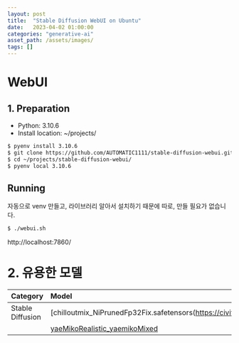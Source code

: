 ```yaml
---
layout: post
title:  "Stable Diffusion WebUI on Ubuntu"
date:   2023-04-02 01:00:00
categories: "generative-ai"
asset_path: /assets/images/
tags: []
---
```


# WebUI

## 1. Preparation

 - Python: 3.10.6
 - Install location: ~/projects/

```bash
$ pyenv install 3.10.6
$ git clone https://github.com/AUTOMATIC1111/stable-diffusion-webui.git
$ cd ~/projects/stable-diffusion-webui/
$ pyenv local 3.10.6
```

## Running 

자동으로 venv 만들고, 라이브러리 알아서 설치하기 때문에 따로, 만들 필요가 없습니다. 

```bash
$ ./webui.sh
```

http://localhost:7860/


# 2. 유용한 모델

| Category         | Model                                                                                                                                               | Description |
|:-----------------|:----------------------------------------------------------------------------------------------------------------------------------------------------|:------------|
| Stable Diffusion | [chilloutmix_NiPrunedFp32Fix.safetensors(https://civitai.com/models/6424/chilloutmix)                                                               |             |
|                  | [yaeMikoRealistic_yaemikoMixed](https://huggingface.co/SakerLy/yaeMikoRealistic_yaemikoMixed/blob/main/yaeMikoRealistic_yaemikoMixed.safetensors)   |             | 
